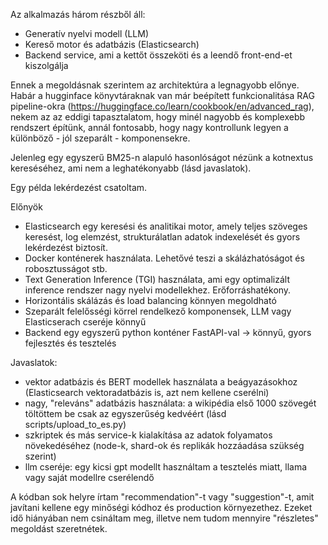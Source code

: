 
Az alkalmazás három részből áll:
- Generatív nyelvi modell (LLM)
- Kereső motor és adatbázis (Elasticsearch)
- Backend service, ami a kettőt összeköti és a leendő front-end-et kiszolgálja

Ennek a megoldásnak szerintem az architektúra a legnagyobb előnye. Habár a hugginface könyvtáraknak van már beépített funkcionalitása RAG pipeline-okra (https://huggingface.co/learn/cookbook/en/advanced_rag), nekem az az eddigi tapasztalatom, hogy minél nagyobb és komplexebb rendszert építünk, annál fontosabb, hogy nagy kontrollunk legyen a különböző - jól szeparált - komponensekre.

Jelenleg egy egyszerű BM25-n alapuló hasonlóságot nézünk a kotnextus kereséséhez, ami nem a leghatékonyabb (lásd javaslatok).

Egy példa lekérdezést csatoltam.

Előnyök
- Elasticsearch egy keresési és analitikai motor, amely teljes szöveges keresést, log elemzést, strukturálatlan adatok indexelését és gyors lekérdezést biztosít.
- Docker konténerek használata. Lehetővé teszi a skálázhatóságot és robosztusságot stb.
- Text Generation Inference (TGI) használata, ami egy optimalizált inference rendszer nagy nyelvi modellekhez. Erőforráshatékony.
- Horizontális skálázás és load balancing könnyen megoldható
- Szeparált felelősségi körrel rendelkező komponensek, LLM vagy Elasticserach cseréje könnyű
- Backend egy egyszerű python konténer FastAPI-val -> könnyű, gyors fejlesztés és tesztelés

Javaslatok:
- vektor adatbázis és BERT modellek használata a beágyazásokhoz (Elasticsearch vektoradatbázis is, azt nem kellene cserélni)
- nagy, "releváns" adatbázis használata: a wikipédia első 1000 szövegét töltöttem be csak az egyszerűség kedvéért (lásd scripts/upload_to_es.py)
- szkriptek és más service-k kialakítása az adatok folyamatos növekedéséhez (node-k, shard-ok és replikák hozzáadása szükség szerint)
- llm cseréje: egy kicsi gpt modellt használtam a tesztelés miatt, llama vagy saját modellre cserélendő


A kódban sok helyre írtam "recommendation"-t vagy "suggestion"-t, amit javítani kellene egy minőségi kódhoz és production környezethez. Ezeket idő hiányában nem csináltam meg, illetve nem tudom mennyire "részletes" megoldást szeretnétek.





